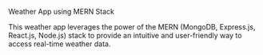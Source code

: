 Weather App using MERN Stack

This weather app leverages the power of the MERN (MongoDB, Express.js, React.js, Node.js) stack to provide an intuitive and user-friendly way to access real-time weather data.
